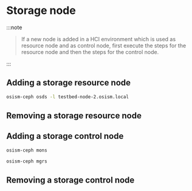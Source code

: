 # Storage node

:::note

>If a new node is added in a HCI environment which is used as resource node and as control node, first execute the steps for the
>resource node and then the steps for the control node.

:::

## Adding a storage resource node

```sh
osism-ceph osds -l testbed-node-2.osism.local
```

## Removing a storage resource node

## Adding a storage control node

```sh
osism-ceph mons
```

```sh
osism-ceph mgrs
```

## Removing a storage control node
